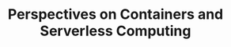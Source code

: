 ---
# Accomplishments widget.
widget: "howto"  # Widget name:  common, howto perspective, reading, cd-with-jenkins-and-docker  etc
headless: true  # This file represents a page section.
active: true  # Activate this widget? true/false
weight: 1 # Order that this section will appear.
title: "Perspectives on Containers and Serverless Computing"
subtitle: ""

# Date format
date_format: "Jan 2006"

# Accomplishments.
#   Add/remove as many `[[item]]` blocks below as you like.
#   `title`, `organization` and `date_start` are the required parameters.
#   Leave other parameters empty if not required.
#   Begin/end multi-line descriptions with 3 quotes `"""`.
item:
smallItem: 
 - title: "Serveless May Kill Containers"
   summary: "datamation.com"
   linkText: ""
   linkUrl: "http://www.datamation.com/cloud-computing/serverless-may-kill-containers.html"
   openNewWindow: 
   image: "https://res.cloudinary.com/agile-seo/image/fetch/w_62,dpr_1.0,d_blank_am8gzx.png/https%3A%2F%2Flogo.clearbit.com%2Fdatamation.com%3Fsize%3D250"  
 - title: "Should You Go 'Serverless'? The Pros and Cons"
   summary: "devops.com"
   linkText: ""
   linkUrl: "https://devops.com/go-serverless-pros-cons/"
   openNewWindow: 
   image: "https://res.cloudinary.com/agile-seo/image/fetch/w_62,dpr_1.0,d_blank_am8gzx.png/https%3A%2F%2Flogo.clearbit.com%2Fdevops.com%3Fsize%3D250"  
 - title: "Containers and Serverless Computing Pave the Way to Cloud-Native Infrastructure"
   summary: "blogs.gartner.com"
   linkText: ""
   linkUrl: "https://blogs.gartner.com/tony-iams/containers-serverless-computing-pave-way-cloud-native-infrastructure/"
   openNewWindow: 
   image: "https://res.cloudinary.com/agile-seo/image/fetch/w_62,dpr_1.0,d_blank_am8gzx.png/https%3A%2F%2Flogo.clearbit.com%2Fblogs.gartner.com%3Fsize%3D250"  
 - title: "Containers vs Serverless"
   summary: "bluesoftglobal.com"
   linkText: ""
   linkUrl: "https://blog.bluesoftglobal.com/containers-vs-serverless/"
   openNewWindow: 
   image: "https://res.cloudinary.com/agile-seo/image/fetch/w_62,dpr_1.0,d_blank_am8gzx.png/https%3A%2F%2Flogo.clearbit.com%2Fbluesoftglobal.com%3Fsize%3D250"  
 - title: "Containers vs. Serverless from a DevOps Standpoint"
   summary: "dev.to"
   linkText: ""
   linkUrl: "https://dev.to/adnanrahic/containers-vs-serverless-from-a-devops-standpoint-e4n"
   openNewWindow: 
   image: "https://res.cloudinary.com/agile-seo/image/fetch/w_62,dpr_1.0,d_blank_am8gzx.png/https%3A%2F%2Flogo.clearbit.com%2Fdev.to%3Fsize%3D250"  
 - title: "Are Containers and Serverless Computing Set to Battle for Cloud Control"
   summary: "sdxcentral.com"
   linkText: ""
   linkUrl: "https://www.sdxcentral.com/articles/news/are-containers-and-serverless-computing-set-to-battle-for-cloud-control/2017/08/"
   openNewWindow: 
   image: "https://res.cloudinary.com/agile-seo/image/fetch/w_62,dpr_1.0,d_blank_am8gzx.png/https%3A%2F%2Flogo.clearbit.com%2Fsdxcentral.com%3Fsize%3D250"  
 - title: "Are Serverless Applications the Future of Microservices?"
   summary: "labs.sogeti.com"
   linkText: ""
   linkUrl: "http://labs.sogeti.com/serverless-will-eat-containers-in-the-microservices-world/"
   openNewWindow: 
   image: "https://res.cloudinary.com/agile-seo/image/fetch/w_62,dpr_1.0,d_blank_am8gzx.png/https%3A%2F%2Flogo.clearbit.com%2Flabs.sogeti.com%3Fsize%3D250"  
 - title: "Serverless: Next Big Thing After Containers?"
   summary: "theregister.co.uk"
   linkText: ""
   linkUrl: "https://www.theregister.co.uk/2016/07/11/the_next_big_thing_after_containers_amazon_cto_talks_up_serverless_computing/"
   openNewWindow: 
   image: "https://res.cloudinary.com/agile-seo/image/fetch/w_62,dpr_1.0,d_blank_am8gzx.png/https%3A%2F%2Flogo.clearbit.com%2Ftheregister.co.uk%3Fsize%3D250"  
 - title: "Is Serverless the New Container?"
   summary: "itbusinessedge.com"
   linkText: ""
   linkUrl: "http://www.itbusinessedge.com/blogs/infrastructure/is-serverless-the-new-container.html"
   openNewWindow: 
   image: "https://res.cloudinary.com/agile-seo/image/fetch/w_62,dpr_1.0,d_blank_am8gzx.png/https%3A%2F%2Flogo.clearbit.com%2Fitbusinessedge.com%3Fsize%3D250" 
 - title: "Serverless versus Containers: A DevOps Phoney War"
   summary: "computing.co.uk"
   linkText: ""
   linkUrl: "https://www.computing.co.uk/ctg/analysis/3014700/serverless-vs-containers-a-devops-phoney-war"
   openNewWindow: 
   image: "https://res.cloudinary.com/agile-seo/image/fetch/w_62,dpr_1.0,d_blank_am8gzx.png/https%3A%2F%2Flogo.clearbit.com%2Fcomputing.co.uk%3Fsize%3D250"
 - title: "Containers vs Serverless - Navigating Application Deployment Options"
   summary: "slideshare.net"
   linkText: ""
   linkUrl: "https://www.slideshare.net/DanielKrook/containers-vs-serverless-navigating-application-deployment-options"
   openNewWindow: 
   image: "https://res.cloudinary.com/agile-seo/image/fetch/w_62,dpr_1.0,d_blank_am8gzx.png/https%3A%2F%2Flogo.clearbit.com%2Fslideshare.net%3Fsize%3D250"
 - title: "What is Different in the Serverless World?"
   summary: "engineering.opsgenie.com"
   linkText: ""
   linkUrl: "https://engineering.opsgenie.com/what-is-different-in-the-serverless-world-b9e0f68de191"
   openNewWindow: 
   image: "https://res.cloudinary.com/agile-seo/image/fetch/w_62,dpr_1.0,d_blank_am8gzx.png/https%3A%2F%2Flogo.clearbit.com%2Fengineering.opsgenie.com%3Fsize%3D250"
---